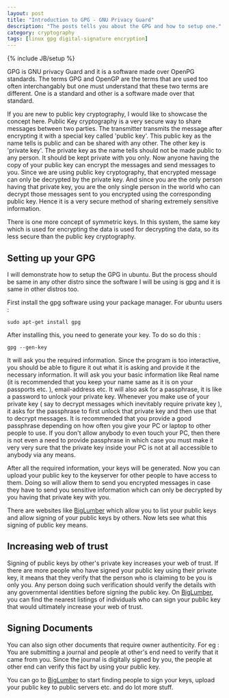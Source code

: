 ```yaml
---
layout: post
title: "Introduction to GPG - GNU Privacy Guard"
description: "The posts tells you about the GPG and how to setup one."
category: cryptography
tags: [linux gpg digital-signature encryption]
---
```

{% include JB/setup %}

GPG is GNU privacy Guard and it is a software made over OpenPG standards. The terms GPG and OpenGP are the terms that are used too often interchangably but one must understand that these two terms are different. One is a standard and other is a software made over that standard.

If you are new to public key cryptography, I would like to showcase the concept here. Public Key cryptography is a very secure way to share messages between two parties. The transmitter transmits the message after encrypting it with a special key called 'public key'. This public key as the name tells is public and can be shared with any other. The other key is 'private key'. The private key as the name tells should not be made public to any person. It should be kept private with you only. Now anyone having the copy of your public key can encrypt the messages and send messages to you. Since we are using public key cryptography, that encrypted message can only be decrypted by the private key. And since you are the only person having that private key, you are the only single person in the world who can decrypt those messages sent to you encrypted using the corresponding public key. Hence it is a very secure method of sharing extremely sensitive information.

There is one more concept of symmetric keys. In this system, the same key which is used for encrypting the data is used for decrypting the data, so its less secure than the public key cryptography. 

## Setting up your GPG 
I will demonstrate how to setup the GPG in ubuntu. But the process should be same in any other distro since the software I will be using is gpg and it is same in other distros too.

First install the gpg software using your package manager. For ubuntu users : 

`sudo apt-get install gpg`

After installing this, you need to generate your key. To do so do this : 

`gpg --gen-key`

It will ask you the required information. Since the program is too interactive, you should be able to figure it out what it is asking and provide it the necessary information. It will ask you your basic information like Real name (it is recommended that you keep your name same as it is on your passports etc. ), email-address etc. It will also ask for a passphrase, it is like a password to unlock your private key. Whenever you make use of your private key ( say to decrypt messages which inevitably require private key ), it asks for the passphrase to first unlock that private key and then use that to decrypt messages. It is recommended that you provide a good passphrase depending on how often you give your PC or laptop to other people to use. If you don't allow anybody to even touch your PC, then there is not even a need to provide passphrase in which case you must make it very very sure that the private key inside your PC is not at all accessible to anybody via any means. 

After all the required information, your keys will be generated. Now you can upload your public key to the keyserver for other people to have access to them. Doing so will allow them to send you encrypted messages in case they have to send you sensitive information which can only be decrypted by you having that private key with you. 

There are websites like [BigLumber](http://www.biglumber.com) which allow you to list your public keys and allow signing of your public keys by others. Now lets see what this signing of public key means.


## Increasing web of trust

Signing of public keys by other's private key increases your web of trust. If there are more people who have signed your public key using their private key, it means that they verify that the person who is claiming to be you is only you. Any person doing such verification should verify the details with any governmental identities before signing the public key. On  [BigLumber](http://www.biglumber.com), you can find the nearest listings of individuals who can sign your public key that would ultimately increase your web of trust.

## Signing Documents

You can also sign other documents that require owner authenticity. For eg : You are submitting a journal and people at other's end need to verify that it came from you. Since the journal is digitally signed by you, the people at other end can verify this fact by using your public key.

You can go to [BigLumber](http://www.biglumber.com) to start finding people to sign your keys, upload your public key to public servers etc. and do lot more stuff.